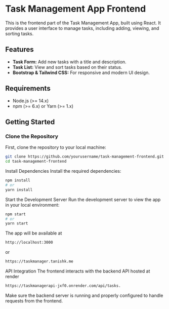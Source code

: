 # Task Management App Frontend

This is the frontend part of the Task Management App, built using React. It provides a user interface to manage tasks, including adding, viewing, and sorting tasks.

## Features

- **Task Form:** Add new tasks with a title and description.
- **Task List:** View and sort tasks based on their status.
- **Bootstrap & Tailwind CSS:** For responsive and modern UI design.

## Requirements

- Node.js (>= 14.x)
- npm (>= 6.x) or Yarn (>= 1.x)

## Getting Started

### Clone the Repository

First, clone the repository to your local machine:

```bash
git clone https://github.com/yourusername/task-management-frontend.git
cd task-management-frontend
```
 Install Dependencies
 Install the required dependencies:
```bash
npm install
# or
yarn install
```
Start the Development Server
Run the development server to view the app in your local environment:
```bash
npm start
# or
yarn start
```
The app will be available at 
```bash
http://localhost:3000
```
or
```bash
https://taskmanager.tanishk.me
```
API Integration
The frontend interacts with the backend API hosted at render
```bash
https://taskmanagerapi-jxf0.onrender.com/api/tasks.
```
Make sure the backend server is running and properly configured to handle requests from the frontend.

